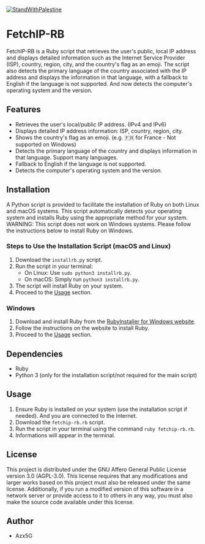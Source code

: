 [![StandWithPalestine](https://github.com/Safouene1/support-palestine-banner/blob/master/StandWithPalestine.svg)](https://github.com/Safouene1/support-palestine-banner)

# FetchIP-RB

FetchIP-RB is a Ruby script that retrieves the user's public, local IP address and displays detailed information such as the Internet Service Provider (ISP), country, region, city, and the country's flag as an emoji. The script also detects the primary language of the country associated with the IP address and displays the information in that language, with a fallback to English if the language is not supported. And now detects the computer's operating system and the version.

## Features

- Retrieves the user's local/public IP address. (IPv4 and IPv6)
- Displays detailed IP address information: ISP, country, region, city.
- Shows the country's flag as an emoji. (e.g. 🇫🇷 for France - Not supported on Windows)
- Detects the primary language of the country and displays information in that language. Support many languages.
- Fallback to English if the language is not supported.
- Detects the computer's operating system and the version.

## Installation

A Python script is provided to facilitate the installation of Ruby on both Linux and macOS systems. This script automatically detects your operating system and installs Ruby using the appropriate method for your system.
WARNING: This script does not work on Windows systems. Please follow the instructions below to install Ruby on Windows.

### Steps to Use the Installation Script (macOS and Linux)

1. Download the `installrb.py` script.
2. Run the script in your terminal:
    - On Linux: Use `sudo python3 installrb.py`.
    - On macOS: Simply run `python3 installrb.py`.
3. The script will install Ruby on your system.
4. Proceed to the [Usage](#usage) section.

### Windows

1. Download and install Ruby from the [RubyInstaller for Windows website](https://rubyinstaller.org/downloads/).
2. Follow the instructions on the website to install Ruby.
3. Proceed to the [Usage](#usage) section.

## Dependencies

- Ruby
- Python 3 (only for the installation script/not required for the main script)

## Usage

1. Ensure Ruby is installed on your system (use the installation script if needed). And you are connected to the Internet.
2. Download the `fetchip-rb.rb` script.
3. Run the script in your terminal using the command `ruby fetchip-rb.rb`.
4. Informations will appear in the terminal.

## License

This project is distributed under the GNU Affero General Public License version 3.0 (AGPL-3.0). This license requires that any modifications and larger works based on this project must also be released under the same license. Additionally, if you run a modified version of this software in a network server or provide access to it to others in any way, you must also make the source code available under this license. 

## Author

- Azx5G

